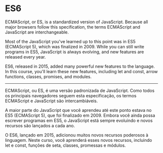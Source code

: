 # ES6

ECMAScript, or ES, is a standardized version of JavaScript. Because all major browsers follow this specification, the terms ECMAScript and JavaScript are interchangeable.

Most of the JavaScript you've learned up to this point was in ES5 (ECMAScript 5), which was finalized in 2009. While you can still write programs in ES5, JavaScript is always evolving, and new features are released every year.

ES6, released in 2015, added many powerful new features to the language. In this course, you'll learn these new features, including let and const, arrow functions, classes, promises, and modules.

---

ECMAScript, ou ES, é uma versão padronizada de JavaScript. Como todos os principais navegadores seguem esta especificação, os termos ECMAScript e JavaScript são intercambiáveis.

A maior parte do JavaScript que você aprendeu até este ponto estava no ES5 (ECMAScript 5), que foi finalizado em 2009. Embora você ainda possa escrever programas em ES5, o JavaScript está sempre evoluindo e novos recursos são lançados a cada ano.

O ES6, lançado em 2015, adicionou muitos novos recursos poderosos à linguagem. Neste curso, você aprenderá esses novos recursos, incluindo let e const, funções de seta, classes, promessas e módulos.
